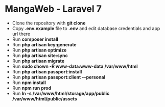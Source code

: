 # MangaWeb - Laravel 7

- Clone the repository with __git clone__
- Copy __.env.example__ file to __.env__ and edit database credentials and app url there
- Run __composer install__
- Run __php artisan key:generate__
- Run __php artisan optimize__
- Run __php artisan site:sync__
- Run __php artisan migrate__
- Run __sudo chown -R www-data:www-data /var/www/html__ 
- Run __php artisan passport:install__ 
- Run __php artisan passport:client --personal__ 
- Run __npm install__ 
- Run __npm run prod__ 
- Run __ln -s /var/www/html/storage/app/public /var/www/html/public/assets__ 
